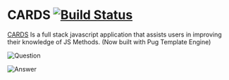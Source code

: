 # CARDS [![Build Status](https://api.travis-ci.org/NickFoden/cards-pug.svg?branch=master)](https://travis-ci.org/NickFoden/cards)

[CARDS](https://thawing-retreat-12983.herokuapp.com/) Is a full stack javascript application that assists users in improving their knowledge of JS Methods. (Now built with Pug Template Engine)

![Question](cards-pug/public/images/question.png "Cards Question what does JSON.stringify mean")

![Answer](cards-pug/public/images/answer.png "Cards answer to what JSON.stringify does")
